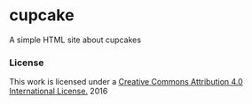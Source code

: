 # cupcake
A simple HTML site about cupcakes
### License

This work is licensed under a [Creative Commons Attribution 4.0 International License.](http://creativecommons.org/licenses/by/4.0/) 2016

